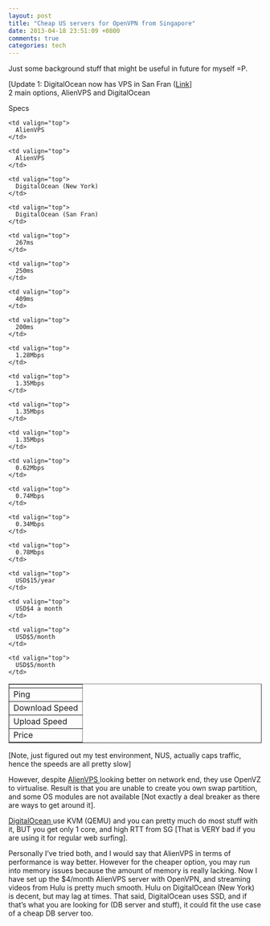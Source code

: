 ```yaml
---
layout: post
title: "Cheap US servers for OpenVPN from Singapore"
date: 2013-04-18 23:51:09 +0800
comments: true
categories: tech
---
```


Just some background stuff that might be useful in future for myself =P.

[Update 1: DigitalOcean now has VPS in San Fran (<a href="https://www.digitalocean.com/blog_posts/digitalocean-opens-san-francisco-datacenter" target="_blank">Link</a>]  
2 main options, AlienVPS and DigitalOcean

Specs

<table width="100%" border="1" cellspacing="2" cellpadding="2">
  <tr>
    <td valign="top">
    </td>
    
    <td valign="top">
      AlienVPS
    </td>
    
    <td valign="top">
      AlienVPS
    </td>
    
    <td valign="top">
      DigitalOcean (New York)
    </td>
    
    <td valign="top">
      DigitalOcean (San Fran)
    </td>
  </tr>
  
  <tr>
    <td valign="top">
      Ping
    </td>
    
    <td valign="top">
      267ms
    </td>
    
    <td valign="top">
      250ms
    </td>
    
    <td valign="top">
      409ms
    </td>
    
    <td valign="top">
      200ms
    </td>
  </tr>
  
  <tr>
    <td valign="top">
      Download Speed
    </td>
    
    <td valign="top">
      1.28Mbps
    </td>
    
    <td valign="top">
      1.35Mbps
    </td>
    
    <td valign="top">
      1.35Mbps
    </td>
    
    <td valign="top">
      1.35Mbps
    </td>
  </tr>
  
  <tr>
    <td valign="top">
      Upload Speed
    </td>
    
    <td valign="top">
      0.62Mbps
    </td>
    
    <td valign="top">
      0.74Mbps
    </td>
    
    <td valign="top">
      0.34Mbps
    </td>
    
    <td valign="top">
      0.78Mbps
    </td>
  </tr>
  
  <tr>
    <td valign="top">
      Price
    </td>
    
    <td valign="top">
      USD$15/year
    </td>
    
    <td valign="top">
      USD$4 a month
    </td>
    
    <td valign="top">
      USD$5/month
    </td>
    
    <td valign="top">
      USD$5/month
    </td>
  </tr>
</table>

[Note, just figured out my test environment, NUS, actually caps traffic, hence the speeds are all pretty slow]

However, despite <a href="http://alienvps.com/vps-hosting-specials/http://" target="_blank">AlienVPS </a> looking better on network end, they use OpenVZ to virtualise. Result is that you are unable to create you own swap partition, and some OS modules are not available [Not exactly a deal breaker as there are ways to get around it].

<a href="https://www.digitalocean.com/pricing" target="_blank">DigitalOcean </a> use KVM (QEMU) and you can pretty much do most stuff with it, BUT you get only 1 core, and high RTT from SG [That is VERY bad if you are using it for regular web surfing].

Personally I&#8217;ve tried both, and I would say that AlienVPS in terms of performance is way better. However for the cheaper option, you may run into memory issues because the amount of memory is really lacking. Now I have set up the $4/month AlienVPS server with OpenVPN, and streaming videos from Hulu is pretty much smooth. Hulu on DigitalOcean (New York) is decent, but may lag at times. That said, DigitalOcean uses SSD, and if that&#8217;s what you are looking for (DB server and stuff), it could fit the use case of a cheap DB server too.